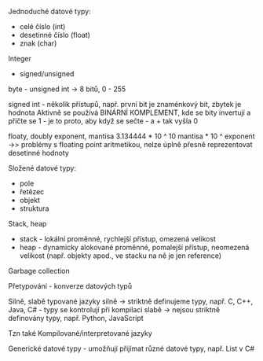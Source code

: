 Jednoduché datové typy:
- celé číslo (int)
- desetinné číslo (float)
- znak (char)

Integer
- signed/unsigned

byte - unsigned int -> 8 bitů, 0 - 255

signed int - několik přístupů, např. první bit je znaménkový bit, zbytek je hodnota
Aktivně se používá BINÁRNÍ KOMPLEMENT, kde se bity invertují a přičte se 1 - je to proto, aby když se sečte - a + tak vyšla 0

floaty, doubly
exponent, mantisa
3.134444 * 10 ^ 10
mantisa  * 10 ^ exponent
->> problémy s floating point aritmetikou, nelze úplně přesně reprezentovat desetinné hodnoty

Složené datové typy:
- pole
- řetězec
- objekt
- struktura

Stack, heap
- stack - lokální proměnné, rychlejší přístup, omezená velikost
- heap - dynamicky alokované proměnné, pomalejší přístup, neomezená velikost (např. objekty apod., ve stacku na ně je jen reference)

Garbage collection

Přetypování - konverze datových typů

Silně, slabě typované jazyky
silně -> striktně definujeme typy, např. C, C++, Java, C# - typy se kontrolují při kompilaci
slabě -> nejsou striktně definovány typy, např. Python, JavaScript

Tzn také Kompilované/interpretované jazyky

Generické datové typy - umožňují přijímat různé datové typy, např. List<T> v C#

